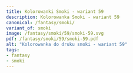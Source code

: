 ```yaml
---
title: Kolorowanki Smoki - wariant 59
description: Kolorowanka Smoki - wariant 59
canonical: /fantasy/smoki/
variant_of: smoki
image: /fantasy/smoki/59/smoki-59.svg
pdf: /fantasy/smoki/59/smoki-59.pdf
alt: "Kolorowanka do druku smoki - wariant 59"
tags:
- fantasy
- smoki
---
```


